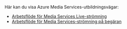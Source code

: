 Här kan du visa Azure Media Services-utbildningsvägar:

* [Arbetsflöde för Media Services Live-strömning](https://azure.microsoft.com/documentation/learning-paths/media-services-streaming-live/)
* [Arbetsflöde för Media Services-strömning på begäran](https://azure.microsoft.com/documentation/learning-paths/media-services-streaming-on-demand/)
